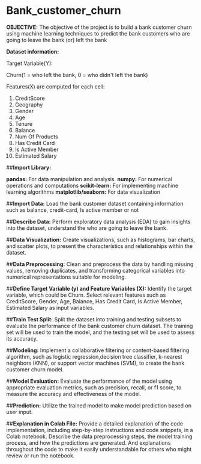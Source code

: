 # Bank_customer_churn
**OBJECTIVE:** The objective of the project is to build a bank customer churn using machine learning techniques to predict the bank customers who are going to leave the bank (or) left the bank

**Dataset information:**

Target Variable(Y):

Churn(1 = who left the bank, 0 = who didn't left the bank)

Features(X) are computed for each cell:

1. CreditScore
2. Geography
3. Gender
4. Age
5. Tenure
6. Balance
7. Num Of Products
8. Has Credit Card
9. Is Active Member
10. Estimated Salary

##**Import Library:**

**pandas:** For data manipulation and analysis.
**numpy:** For numerical operations and computations
**scikit-learn:** For implementing machine learning algorithms
**matplotlib/seaborn:** For data visualization

##**Import Data:** Load the bank customer dataset containing information such as balance, credit-card, Is active member or not

##**Describe Data:** Perform exploratory data analysis (EDA) to gain insights into the dataset, understand the who are going to leave the bank.

##**Data Visualization:** Create visualizations, such as histograms, bar charts, and scatter plots, to present the characteristics and relationships within the dataset.

##**Data Preprocessing:** Clean and preprocess the data by handling missing values, removing duplicates, and transforming categorical variables into numerical representations suitable for modeling.

##**Define Target Variable (y) and Feature Variables (X):** Identify the target variable, which could be Churn. Select relevant features such as CreditScore, Gender, Age, Balance, Has Credit Card, Is Active Member, Estimated Salary as input variables.

##**Train Test Split:** Split the dataset into training and testing subsets to evaluate the performance of the bank customer churn dataset. The training set will be used to train the model, and the testing set will be used to assess its accuracy.

##**Modeling:** Implement a collaborative filtering or content-based filtering algorithm, such as logistic regression,decision tree classifier, k-nearest neighbors (KNN), or support vector machines (SVM), to create the bank customer churn model.

##**Model Evaluation:** Evaluate the performance of the model using appropriate evaluation metrics, such as precision, recall, or f1 score, to measure the accuracy and effectiveness of the model.

##**Prediction:** Utilize the trained model to make model prediction based on user input.

##**Explanation in Colab File:** Provide a detailed explanation of the code implementation, including step-by-step instructions and code snippets, in a Colab notebook. Describe the data preprocessing steps, the model training process, and how the predictions are generated. And explanations throughout the code to make it easily understandable for others who might review or run the notebook.
